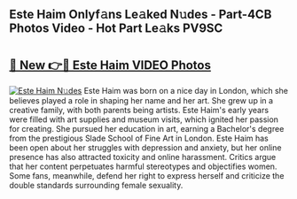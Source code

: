 ## Este Haim Onlyf𝚊ns Le𝚊ked N𝚞des - Part-4CB Photos Video - Hot Part Le𝚊ks PV9SC

# <h2><a href="http://ab80988.deff.icu/?id=Este+Haim">🔗 New 👉🔴 Este Haim VIDEO Photos</a></h2>

[![Este Haim N𝚞des](https://i.imgur.com/rIISA9y.gif)](http://ab80988.deff.icu/?id=Este+Haim)
Este Haim was born on a nice day in London, which she believes played a role in shaping her name and her art. She grew up in a creative family, with both parents being artists. Este Haim's early years were filled with art supplies and museum visits, which ignited her passion for creating. She pursued her education in art, earning a Bachelor's degree from the prestigious Slade School of Fine Art in London. Este Haim has been open about her struggles with depression and anxiety, but her online presence has also attracted toxicity and online harassment. Critics argue that her content perpetuates harmful stereotypes and objectifies women. Some fans, meanwhile, defend her right to express herself and criticize the double standards surrounding female sexuality.
